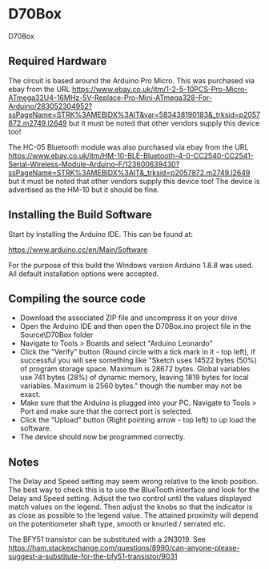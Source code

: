 # D70Box

D70Box

## Required Hardware

The circuit is based around the Arduino Pro Micro. This was purchased via ebay
from the URL https://www.ebay.co.uk/itm/1-2-5-10PCS-Pro-Micro-ATmega32U4-16MHz-5V-Replace-Pro-Mini-ATmega328-For-Arduino/283052304952?ssPageName=STRK%3AMEBIDX%3AIT&var=583438190183&_trksid=p2057872.m2749.l2649 but
it must be noted that other vendors supply this device too!

The HC-05 Bluetooth module was also purchased via ebay from the URL https://www.ebay.co.uk/itm/HM-10-BLE-Bluetooth-4-0-CC2540-CC2541-Serial-Wireless-Module-Arduino-F/123600639430?ssPageName=STRK%3AMEBIDX%3AIT&_trksid=p2057872.m2749.l2649 
but it must be noted that other vendors supply this device too! The device is advertised as the HM-10 but it should be fine.

## Installing the Build Software

Start by installing the Arduino IDE. This can be found at:

https://www.arduino.cc/en/Main/Software

For the purpose of this build the Windows version Arduino 1.8.8 was used. 
All default installation options were accepted.

## Compiling the source code

- Download the associated ZIP file and uncompress it on your drive
- Open the Arduino IDE and then open the D70Box.ino project file in the Source\D70Box folder
- Navigate to Tools > Boards and select "Arduino Leonardo"
- Click the "Verify" button (Round circle with a tick mark in it - top left), if successful you will see something like 
"Sketch uses 14522 bytes (50%) of program storage space. Maximum is 28672 bytes.
Global variables use 741 bytes (28%) of dynamic memory, leaving 1819 bytes for local variables. Maximum is 2560 bytes."
though the number may not be exact.
- Make sure that the Arduino is plugged into your PC. Navigate to Tools > Port and make sure that the correct port is selected.
- Click the "Upload" button (Right pointing arrow - top left) to up load the software.
- The device should now be programmed correctly.

## Notes

The Delay and Speed setting may seem wrong relative to the knob position. The best way to check this is to use the BlueTooth
interface and look for the Delay and Speed setting. Adjust the two control until the values displayed match values on the
legend. Then adjust the knobs so that the indicator is as close as possible to the legend value. The attained proximity will 
depend on the potentiometer shaft type, smooth or knurled / serrated etc.

The BFY51 transistor can be substituted with a 2N3019. See https://ham.stackexchange.com/questions/8990/can-anyone-please-suggest-a-substitute-for-the-bfy51-transistor/9031


